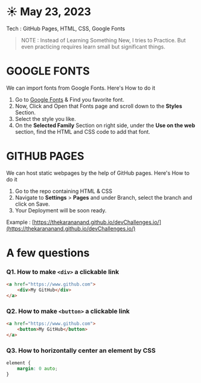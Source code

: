 # ☀️ May 23, 2023
Tech : GitHub Pages, HTML, CSS, Google Fonts

> NOTE : Instead of Learning Something New, I tries to Practice. But even practicing requires learn small but significant things.

# GOOGLE FONTS
We can import fonts from Google Fonts. Here's How to do it

1. Go to [Google Fonts](https://fonts.google.com/) & Find you favorite font.
2. Now, Click and Open that Fonts page and scroll down to the **Styles** Section.
3. Select the style you like.
4. On the **Selected Family** Section on right side, under the **Use on the web** section, find the HTML and CSS code to add that font.

# GITHUB PAGES
We can host static webpages by the help of GitHub pages. Here's How to do it
1. Go to the repo containing HTML & CSS
2. Navigate to **Settings** > **Pages** and under Branch, select the branch and click on Save.
3. Your Deployment will be soon ready.

Example : [https://thekarananand.github.io/devChallenges.io/](https://thekarananand.github.io/devChallenges.io/)

# A few questions

### Q1. How to make `<div>` a clickable link

``` HTML
<a href="https://www.github.com">
    <div>My GitHub</div>
</a>
```

### Q2. How to make `<button>` a clickable link

``` HTML
<a href="https://www.github.com">
    <button>My GitHub</button>
</a>
```

### Q3. How to horizontally center an element by CSS

``` CSS
element {
    margin: 0 auto;
}
```